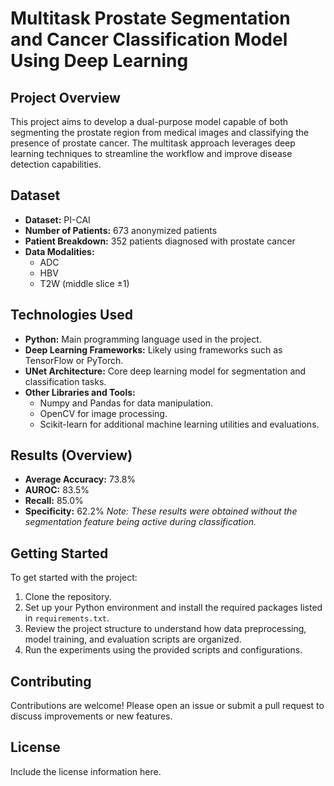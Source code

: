 # Multitask Prostate Segmentation and Cancer Classification Model Using Deep Learning

## Project Overview
This project aims to develop a dual-purpose model capable of both segmenting the prostate region from medical images and classifying the presence of prostate cancer. The multitask approach leverages deep learning techniques to streamline the workflow and improve disease detection capabilities.

## Dataset
- **Dataset:** PI-CAI
- **Number of Patients:** 673 anonymized patients
- **Patient Breakdown:** 352 patients diagnosed with prostate cancer
- **Data Modalities:**
  - ADC
  - HBV
  - T2W (middle slice ±1)

## Technologies Used
- **Python:** Main programming language used in the project.
- **Deep Learning Frameworks:** Likely using frameworks such as TensorFlow or PyTorch.
- **UNet Architecture:** Core deep learning model for segmentation and classification tasks.
- **Other Libraries and Tools:**
  - Numpy and Pandas for data manipulation.
  - OpenCV for image processing.
  - Scikit-learn for additional machine learning utilities and evaluations.

## Results (Overview)
- **Average Accuracy:** 73.8%
- **AUROC:** 83.5%
- **Recall:** 85.0%
- **Specificity:** 62.2%
*Note: These results were obtained without the segmentation feature being active during classification.*

## Getting Started
To get started with the project:
1. Clone the repository.
2. Set up your Python environment and install the required packages listed in `requirements.txt`.
3. Review the project structure to understand how data preprocessing, model training, and evaluation scripts are organized.
4. Run the experiments using the provided scripts and configurations.

## Contributing
Contributions are welcome! Please open an issue or submit a pull request to discuss improvements or new features.

## License
Include the license information here.
